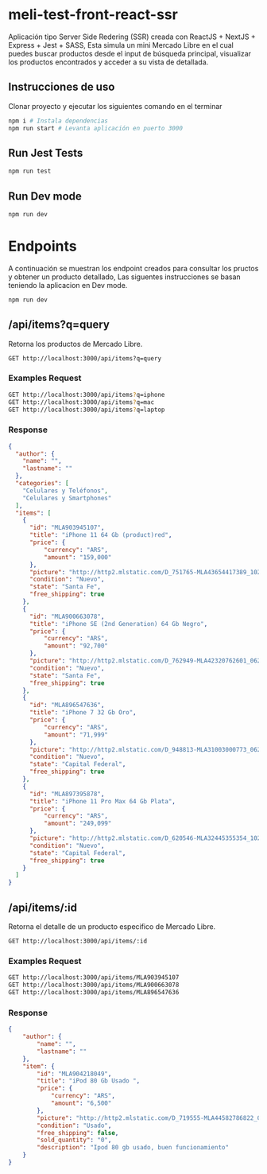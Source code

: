 # meli-test-front-react-ssr

Aplicación tipo Server Side Redering (SSR) creada con ReactJS + NextJS + Express + Jest + SASS, 
Esta simula un mini Mercado Libre en el cual puedes buscar productos desde el input de búsqueda principal,
visualizar los productos encontrados y acceder a su vista de detallada.

## Instrucciones de uso

Clonar proyecto y ejecutar los siguientes comando en el terminar

```bash
npm i # Instala dependencias 
npm run start # Levanta aplicación en puerto 3000 
```

## Run Jest Tests

```bash
npm run test
```

## Run Dev mode

```bash
npm run dev
```


# Endpoints

A continuación se muestran los endpoint creados para consultar los pructos y obtener un producto detallado,
Las siguentes instrucciones se basan teniendo la aplicacion en Dev mode.

```bash
npm run dev
```

## /api/items?q=query

Retorna los productos de Mercado Libre.

```http
GET http://localhost:3000/api/items?q=query
```

### Examples Request
```bash
GET http://localhost:3000/api/items?q=iphone
GET http://localhost:3000/api/items?q=mac
GET http://localhost:3000/api/items?q=laptop
```

### Response
```json
{
  "author": {
    "name": "",
    "lastname": ""
  },
  "categories": [
    "Celulares y Teléfonos",
    "Celulares y Smartphones"
  ],
  "items": [
    {
      "id": "MLA903945107",
      "title": "iPhone 11 64 Gb (product)red",
      "price": {
          "currency": "ARS",
          "amount": "159,000"
      },
      "picture": "http://http2.mlstatic.com/D_751765-MLA43654417389_102020-I.jpg",
      "condition": "Nuevo",
      "state": "Santa Fe",
      "free_shipping": true
    },
    {
      "id": "MLA900663078",
      "title": "iPhone SE (2nd Generation) 64 Gb Negro",
      "price": {
          "currency": "ARS",
          "amount": "92,700"
      },
      "picture": "http://http2.mlstatic.com/D_762949-MLA42320762601_062020-I.jpg",
      "condition": "Nuevo",
      "state": "Santa Fe",
      "free_shipping": true
    },
    {
      "id": "MLA896547636",
      "title": "iPhone 7 32 Gb Oro",
      "price": {
          "currency": "ARS",
          "amount": "71,999"
      },
      "picture": "http://http2.mlstatic.com/D_948813-MLA31003000773_062019-I.jpg",
      "condition": "Nuevo",
      "state": "Capital Federal",
      "free_shipping": true
    },
    {
      "id": "MLA897395878",
      "title": "iPhone 11 Pro Max 64 Gb Plata",
      "price": {
          "currency": "ARS",
          "amount": "249,099"
      },
      "picture": "http://http2.mlstatic.com/D_620546-MLA32445355354_102019-I.jpg",
      "condition": "Nuevo",
      "state": "Capital Federal",
      "free_shipping": true
    }
  ]
}
```

## /api/items/:id 

Retorna el detalle de un producto especifico de Mercado Libre.

```http
GET http://localhost:3000/api/items/:id 
```

### Examples Request
```bash
GET http://localhost:3000/api/items/MLA903945107
GET http://localhost:3000/api/items/MLA900663078
GET http://localhost:3000/api/items/MLA896547636
```

### Response
```json
{
    "author": {
        "name": "",
        "lastname": ""
    },
    "item": {
        "id": "MLA904218049",
        "title": "iPod 80 Gb Usado ",
        "price": {
            "currency": "ARS",
            "amount": "6,500"
        },
        "picture": "http://http2.mlstatic.com/D_719555-MLA44582786822_012021-I.jpg",
        "condition": "Usado",
        "free_shipping": false,
        "sold_quantity": "0",
        "description": "Ipod 80 gb usado, buen funcionamiento"
    }
}
```